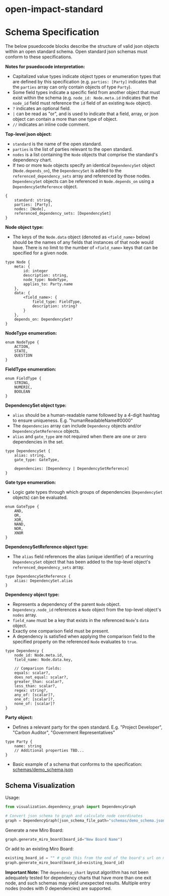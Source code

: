 # open-impact-standard


# Schema Specification
The below psuedocode blocks describe the structure of valid json objects within an open standard schema. Open standard json schemas must conform to these specifications.

__Notes for psuedocode interpretation:__
- Capitalized value types indicate object types or enumeration types that are defined by this specification (e.g. `parties: [Party]` indicates that the `parties` array can only contain objects of type `Party`).
- Some field types indicate a specific field from another object that must exist within the schema (e.g. `node_id: Node.meta.id` indicates that the `node_id` field must reference the `id` field of an existing `Node` object).
- `?` indicates an optional field.
- `|` can be read as "or", and is used to indicate that a field, array, or json object can contain a more than one type of object.
- `//` indicates an inline code comment.

__Top-level json object:__
- `standard` is the name of the open standard.
- `parties` is the list of parties relevant to the open standard.
- `nodes` is a list containing the `Node` objects that comprise the standard's dependency chart.
- If two or more `Node` objects specify an identical `DependencySet` object (`Node.depends_on`), the `DependencySet` is added to the `referenced_dependency_sets` array and referenced by those nodes. `DependencySet` objects can be referenced in `Node.depends_on` using a `DependencySetReference` object.
````
{
    standard: string,
    parties: [Party],
    nodes: [Node],
    referenced_dependency_sets: [DependencySet]
}
````
__Node object type:__
- The keys of the `Node.data` object (denoted as `<field_name>` below) should be the names of any fields that instances of that node would have. There is no limit to the number of `<field_name>` keys that can be specified for a given node.
````
type Node {
    meta: {
        id: integer
        description: string,
        node_type: NodeType,
        applies_to: Party.name
    },
    data: {
        <field_name>: {
            field_type: FieldType,
            description: string?
        }
    },
    depends_on: DependencySet?
}
````
__NodeType enumeration:__
````
enum NodeType {
    ACTION,
    STATE,
    QUESTION
}
````
__FieldType enumeration:__
````
enum FieldType {
    STRING,
    NUMERIC,
    BOOLEAN
}
````
__DependencySet object type:__
- `alias` should be a human-readable name followed by a 4-digit hashtag to ensure uniqueness. E.g. "humanReadableName#0000"
- The `dependencies` array can include `Dependency` objects and/or `DependencySetReference` objects.
- `alias` and `gate_type` are not required when there are one or zero dependencies in the set.
````
type DependencySet {
    alias: string,
    gate_type: GateType,

    dependencies: [Dependency | DependencySetReference]
}
````
__Gate type enumeration:__
- Logic gate types through which groups of dependencies (`DependencySet` objects) can be evaluated.
````
enum GateType {
    AND,
    OR,
    XOR,
    NAND,
    NOR,
    XNOR
}
````
__DependencySetReference object type:__
- The `alias` field references the alias (unique identifier) of a recurring `DependencySet` object that has been added to the top-level object's `referenced_dependency_sets` array.
````
type DependencySetReference {
    alias: DependencySet.alias
}
````
__Dependency object type:__
- Represents a dependency of the parent `Node` object.
- `Dependency.node_id` references a `Node` object from the top-level object's `nodes` array.
- `field_name` must be a key that exists in the referenced `Node`'s `data` object.
- Exactly one comparison field must be present.
- A dependency is satisfied when applying the comparison field to the specified property on the referenced `Node` evaluates to `true`.
````
type Dependency {
    node_id: Node.meta.id,
    field_name: Node.data.key,

    // Comparison fields:
    equals: scalar?,
    does_not_equal: scalar?,
    greater_than: scalar?,
    less_than: scalar?,
    regex: string?,
    any_of: [scalar]?,
    one_of: [scalar]?,
    none_of: [scalar]?
}
````
__Party object:__
- Defines a relevant party for the open standard. E.g. "Project Developer", "Carbon Auditor", "Government Representatives"
````
type Party {
    name: string
    // Additional properties TBD...
}
````
- Basic example of a schema that conforms to the specification: [schemas/demo_schema.json](https://github.com/natureblocks/open-impact-standards/blob/main/schemas/demo_schema.json)

## Schema Visualization
Usage:
````python
from visualization.dependency_graph import DependencyGraph

# Convert json schema to graph and calculate node coordinates
graph = DependencyGraph(json_schema_file_path="schemas/demo_schema.json")
````
Generate a new Miro Board:
````python
graph.generate_miro_board(board_id="New Board Name")
````
Or add to an existing Miro Board:
````python
existing_board_id = "" # grab this from the end of the board's url on miro.com
graph.generate_miro_board(board_id=existing_board_id)
````

__Important Note:__ The `dependency_chart` layout algorithm has not been adequately tested for dependency charts that have more than one exit node, and such schemas may yield unexpected results. Multiple entry nodes (nodes with 0 dependencies) are supported.
